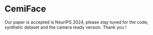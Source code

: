 # CemiFace
Our paper is accepted is NeurIPS 2024, please stay tuned for the code, synthetic dataset and the camera ready version. Thank you !
